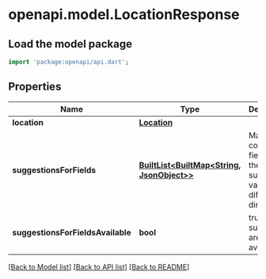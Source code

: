 # openapi.model.LocationResponse

## Load the model package
```dart
import 'package:openapi/api.dart';
```

## Properties
Name | Type | Description | Notes
------------ | ------------- | ------------- | -------------
**location** | [**Location**](Location.md) |  | [optional] 
**suggestionsForFields** | [**BuiltList&lt;BuiltMap&lt;String, JsonObject&gt;&gt;**](BuiltMap.md) | Map containing fields and the suggested values from different directories. | [optional] 
**suggestionsForFieldsAvailable** | **bool** | true if any suggetions are available | [optional] 

[[Back to Model list]](../README.md#documentation-for-models) [[Back to API list]](../README.md#documentation-for-api-endpoints) [[Back to README]](../README.md)


